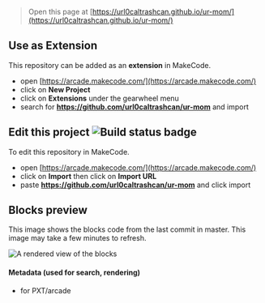  


> Open this page at [https://url0caltrashcan.github.io/ur-mom/](https://url0caltrashcan.github.io/ur-mom/)

## Use as Extension

This repository can be added as an **extension** in MakeCode.

* open [https://arcade.makecode.com/](https://arcade.makecode.com/)
* click on **New Project**
* click on **Extensions** under the gearwheel menu
* search for **https://github.com/url0caltrashcan/ur-mom** and import

## Edit this project ![Build status badge](https://github.com/url0caltrashcan/ur-mom/workflows/MakeCode/badge.svg)

To edit this repository in MakeCode.

* open [https://arcade.makecode.com/](https://arcade.makecode.com/)
* click on **Import** then click on **Import URL**
* paste **https://github.com/url0caltrashcan/ur-mom** and click import

## Blocks preview

This image shows the blocks code from the last commit in master.
This image may take a few minutes to refresh.

![A rendered view of the blocks](https://github.com/url0caltrashcan/ur-mom/raw/master/.github/makecode/blocks.png)

#### Metadata (used for search, rendering)

* for PXT/arcade
<script src="https://makecode.com/gh-pages-embed.js"></script><script>makeCodeRender("{{ site.makecode.home_url }}", "{{ site.github.owner_name }}/{{ site.github.repository_name }}");</script>
